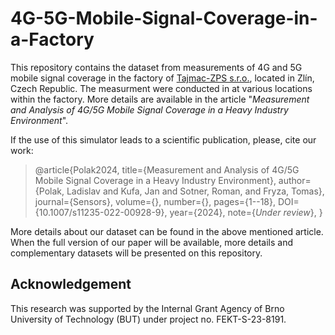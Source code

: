 # 4G-5G-Mobile-Signal-Coverage-in-a-Factory

This repository contains the dataset from measurements of 4G and 5G mobile signal coverage in the factory of [Tajmac-ZPS s.r.o.](https://www.tajmac-zps.cz/tajmac-group/), located in Zlín, Czech Republic. The measurment were conducted in  at various locations within the factory.
More details are available in the article "_Measurement and Analysis of 4G/5G Mobile Signal Coverage in a Heavy Industry Environment_". 

If the use of this simulator leads to a scientific publication, please, cite our work: 

>@article{Polak2024,
>  title={Measurement and Analysis of 4G/5G Mobile Signal Coverage in a Heavy Industry Environment},
>  author={Polak, Ladislav and Kufa, Jan and Sotner, Roman, and Fryza, Tomas},
>  journal={Sensors},
>  volume={},
>  number={},
>  pages={1--18},
>  DOI={10.1007/s11235-022-00928-9},
>  year={2024},
>  note={_Under review_},
>  }

More details about our dataset can be found in the above mentioned article. When the full version of our paper will be available, more details and complementary datasets will be presented on this repository.


## Acknowledgement

This research was supported by the Internal Grant Agency of Brno University of Technology (BUT) under project no. FEKT-S-23-8191.


<!-- ## License

The presented dataset is available under the MIT License as expressed below.

MIT License

Copyright (c) [2021] [Department of Radio Electronics, Brno University of Technology]

Permission is hereby granted, free of charge, to any person obtaining a copy of this software and associated documentation files (the "Software"), to deal in the Software without restriction, including without limitation the rights to use, copy, modify, merge, publish, distribute, sublicense, and/or sell copies of the Software, and to permit persons to whom the Software is furnished to do so, subject to the following conditions:

The above copyright notice and this permission notice shall be included in all copies or substantial portions of the Software.

THE SOFTWARE IS PROVIDED "AS IS", WITHOUT WARRANTY OF ANY KIND, EXPRESS OR IMPLIED, INCLUDING BUT NOT LIMITED TO THE WARRANTIES OF MERCHANTABILITY, FITNESS FOR A PARTICULAR PURPOSE AND NONINFRINGEMENT. IN NO EVENT SHALL THE AUTHORS OR COPYRIGHT HOLDERS BE LIABLE FOR ANY CLAIM, DAMAGES OR OTHER LIABILITY, WHETHER IN AN ACTION OF CONTRACT, TORT OR OTHERWISE, ARISING FROM, OUT OF OR IN CONNECTION WITH THE SOFTWARE OR THE USE OR OTHER DEALINGS IN THE SOFTWARE. -->
